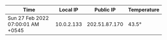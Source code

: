 | Time     | Local IP | Public IP | Temperature |
| ----------- | ----------- | ----------- | ----------- |
| Sun 27 Feb 2022 07:00:01 AM +0545      | 10.0.2.133     | 202.51.87.170  | 43.5° |
